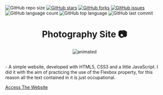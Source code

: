 ![GitHub repo size](https://img.shields.io/github/repo-size/GabrielSantos198/Photography-Site?color=green&style=for-the-badge)
[![GitHub stars](https://img.shields.io/github/stars/GabrielSantos198/Photography-Site?color=green&style=for-the-badge)](https://github.com/GabrielSantos198/Photography-Site/stargazers)
[![GitHub forks](https://img.shields.io/github/forks/GabrielSantos198/Photography-Site?color=green&style=for-the-badge)](https://github.com/GabrielSantos198/Photography-Site/network)
[![GitHub issues](https://img.shields.io/github/issues/GabrielSantos198/Photography-Site?style=for-the-badge)](https://github.com/GabrielSantos198/Photography-Site/issues)
![GitHub language count](https://img.shields.io/github/languages/count/GabrielSantos198/Photography-Site?color=GRENN&style=for-the-badge)
![GitHub top language](https://img.shields.io/github/languages/top/GabrielSantos198/Photography-Site?color=grenn&style=for-the-badge)
![GitHub last commit](https://img.shields.io/github/last-commit/GabrielSantos198/Photography-Site?color=GREEN&style=for-the-badge)

<h1 align="center">Photography Site 📷</h1>
<p align="center">
  <img src="https://res.cloudinary.com/degkn8uwg/image/upload/v1638010792/Pessoal-Meu/preview_rzfndq.gif" alt="animated" />
</p>
<br>
- A simple website, developed with HTML5, CSS3 and a little JavaScript. I did it with the aim of practicing the use of the Flexbox property, for this reason all the text contained in it is just occupational.

[Access The Website](https://gabrielsantos198.github.io/Photography-Site)

